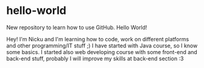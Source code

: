 # hello-world
New repository to learn how to use GitHub. Hello World!

Hey! I'm Nicku and I'm learning how to code, work on different platforms and other programming/IT stuff ;) I have started with Java course, so I know some basics. I started also web developing course with some front-end and back-end stuff, probably I will improve my skills at back-end section :3
